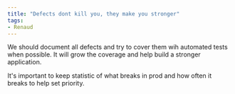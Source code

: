 ```yaml
---
title: "Defects dont kill you, they make you stronger"
tags:
- Renaud
---
```


We should document all defects and try to cover them wih automated tests when possible. It will grow the coverage and help build a stronger application.

It's important to keep statistic of what breaks in prod and how often it breaks to help set priority.




